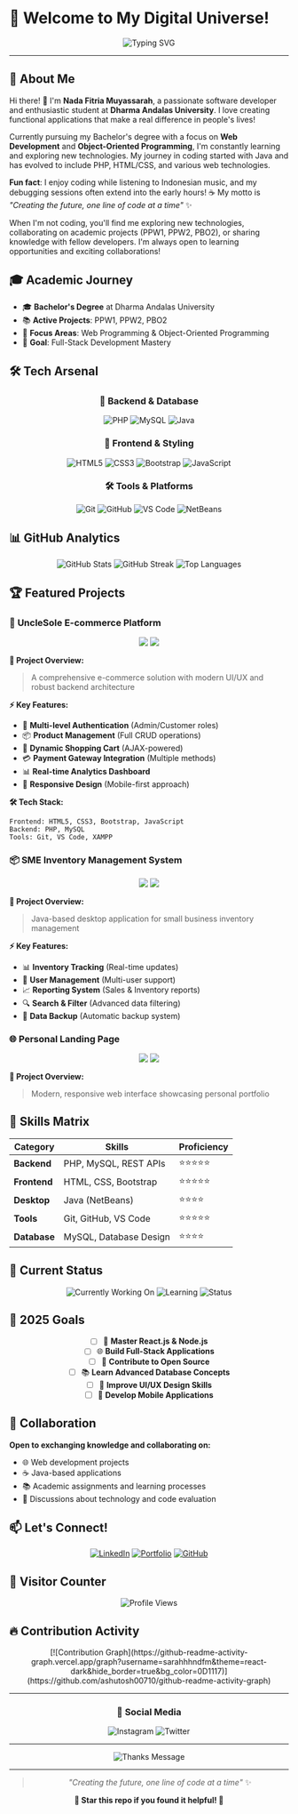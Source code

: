 # 🚀 Welcome to My Digital Universe! 

<div align="center">
  <img src="https://readme-typing-svg.herokuapp.com?font=Fira+Code&weight=500&size=25&pause=1000&color=F85D7F&center=true&vCenter=true&width=435&lines=Hello+World!+I'm+Nada+Fitria+Muyassarah;Building+Amazing+Things+With+Code;Creating+the+Future+One+Line+at+a+Time" alt="Typing SVG" />
</div>

---

## 🌟 About Me

Hi there! 👋 I'm **Nada Fitria Muyassarah**, a passionate software developer and enthusiastic student at **Dharma Andalas University**. I love creating functional applications that make a real difference in people's lives! 

Currently pursuing my Bachelor's degree with a focus on **Web Development** and **Object-Oriented Programming**, I'm constantly learning and exploring new technologies. My journey in coding started with Java and has evolved to include PHP, HTML/CSS, and various web technologies.

**Fun fact**: I enjoy coding while listening to Indonesian music, and my debugging sessions often extend into the early hours! ☕ My motto is *"Creating the future, one line of code at a time"* ✨

When I'm not coding, you'll find me exploring new technologies, collaborating on academic projects (PPW1, PPW2, PBO2), or sharing knowledge with fellow developers. I'm always open to learning opportunities and exciting collaborations!

## 🎓 Academic Journey
- 🎓 **Bachelor's Degree** at Dharma Andalas University
- 📚 **Active Projects**: PPW1, PPW2, PBO2
- 🌟 **Focus Areas**: Web Programming & Object-Oriented Programming
- 🎯 **Goal**: Full-Stack Development Mastery

## 🛠️ Tech Arsenal
<div align="center">
  
### 🎯 Backend & Database
![PHP](https://img.shields.io/badge/PHP-777BB4?style=for-the-badge&logo=php&logoColor=white)
![MySQL](https://img.shields.io/badge/MySQL-00000F?style=for-the-badge&logo=mysql&logoColor=white)
![Java](https://img.shields.io/badge/Java-ED8B00?style=for-the-badge&logo=java&logoColor=white)

### 🎨 Frontend & Styling
![HTML5](https://img.shields.io/badge/HTML5-E34F26?style=for-the-badge&logo=html5&logoColor=white)
![CSS3](https://img.shields.io/badge/CSS3-1572B6?style=for-the-badge&logo=css3&logoColor=white)
![Bootstrap](https://img.shields.io/badge/Bootstrap-563D7C?style=for-the-badge&logo=bootstrap&logoColor=white)
![JavaScript](https://img.shields.io/badge/JavaScript-F7DF1E?style=for-the-badge&logo=javascript&logoColor=black)

### 🛠️ Tools & Platforms
![Git](https://img.shields.io/badge/Git-F05032?style=for-the-badge&logo=git&logoColor=white)
![GitHub](https://img.shields.io/badge/GitHub-100000?style=for-the-badge&logo=github&logoColor=white)
![VS Code](https://img.shields.io/badge/VS_Code-007ACC?style=for-the-badge&logo=visual-studio-code&logoColor=white)
![NetBeans](https://img.shields.io/badge/NetBeans-1B6AC6?style=for-the-badge&logo=apache-netbeans-ide&logoColor=white)

</div>

## 📊 GitHub Analytics
<div align="center">
  <img src="https://github-readme-stats.vercel.app/api?username=sarahhhndfm&show_icons=true&theme=radical&hide_border=true&bg_color=0D1117&title_color=F85D7F&text_color=FFFFFF&icon_color=F8D866" alt="GitHub Stats" />
  
  <img src="https://github-readme-streak-stats.herokuapp.com/?user=sarahhhndfm&theme=radical&hide_border=true&background=0D1117&stroke=F85D7F&ring=F85D7F&fire=F85D7F&currStreakNum=FFFFFF&currStreakLabel=F85D7F&sideNums=FFFFFF&sideLabels=F85D7F&dates=FFFFFF" alt="GitHub Streak" />
  
  <img src="https://github-readme-stats.vercel.app/api/top-langs/?username=sarahhhndfm&layout=compact&theme=radical&hide_border=true&bg_color=0D1117&title_color=F85D7F&text_color=FFFFFF" alt="Top Languages" />
</div>

## 🏆 Featured Projects

### 🛒 **UncleSole E-commerce Platform**
<div align="center">
  <img src="https://img.shields.io/badge/Status-Completed-brightgreen?style=for-the-badge" />
  <img src="https://img.shields.io/badge/Grade-A%20(4.00)-success?style=for-the-badge" />
</div>

**🎯 Project Overview:**
> A comprehensive e-commerce solution with modern UI/UX and robust backend architecture

**⚡ Key Features:**
- 🔐 **Multi-level Authentication** (Admin/Customer roles)
- 📦 **Product Management** (Full CRUD operations)
- 🛒 **Dynamic Shopping Cart** (AJAX-powered)
- 💳 **Payment Gateway Integration** (Multiple methods)
- 📊 **Real-time Analytics Dashboard**
- 📱 **Responsive Design** (Mobile-first approach)

**🛠️ Tech Stack:**
```
Frontend: HTML5, CSS3, Bootstrap, JavaScript
Backend: PHP, MySQL
Tools: Git, VS Code, XAMPP
```

### 📦 **SME Inventory Management System**
<div align="center">
  <img src="https://img.shields.io/badge/Type-Desktop%20Application-blue?style=for-the-badge" />
  <img src="https://img.shields.io/badge/Language-Java-orange?style=for-the-badge" />
</div>

**🎯 Project Overview:**
> Java-based desktop application for small business inventory management

**⚡ Key Features:**
- 📊 **Inventory Tracking** (Real-time updates)
- 👥 **User Management** (Multi-user support)
- 📈 **Reporting System** (Sales & Inventory reports)
- 🔍 **Search & Filter** (Advanced data filtering)
- 💾 **Data Backup** (Automatic backup system)

### 🌐 **Personal Landing Page**
<div align="center">
  <img src="https://img.shields.io/badge/Type-Web%20Design-pink?style=for-the-badge" />
  <img src="https://img.shields.io/badge/Responsive-Yes-green?style=for-the-badge" />
</div>

**🎯 Project Overview:**
> Modern, responsive web interface showcasing personal portfolio

## 🎯 Skills Matrix
<div align="center">

| Category | Skills | Proficiency |
|----------|--------|-------------|
| **Backend** | PHP, MySQL, REST APIs | ⭐⭐⭐⭐⭐ |
| **Frontend** | HTML, CSS, Bootstrap | ⭐⭐⭐⭐⭐ |
| **Desktop** | Java (NetBeans) | ⭐⭐⭐⭐ |
| **Tools** | Git, GitHub, VS Code | ⭐⭐⭐⭐⭐ |
| **Database** | MySQL, Database Design | ⭐⭐⭐⭐ |

</div>

## 🚀 Current Status
<div align="center">
  
  ![Currently Working On](https://img.shields.io/badge/Currently%20Working%20On-React.js%20%26%20Node.js-blue?style=for-the-badge&logo=react)
  ![Learning](https://img.shields.io/badge/Learning-New%20Technologies-green?style=for-the-badge)
  ![Status](https://img.shields.io/badge/Status-Open%20for%20Collaboration-pink?style=for-the-badge)
  
</div>

## 🎯 2025 Goals
<div align="center">

- [ ] 🚀 **Master React.js & Node.js**
- [ ] 🌐 **Build Full-Stack Applications**
- [ ] 🤝 **Contribute to Open Source**
- [ ] 📚 **Learn Advanced Database Concepts**
- [ ] 🎨 **Improve UI/UX Design Skills**
- [ ] 📱 **Develop Mobile Applications**

</div>

## 🤝 Collaboration
**Open to exchanging knowledge and collaborating on:**
- 🌐 Web development projects
- ☕ Java-based applications
- 📚 Academic assignments and learning processes
- 💬 Discussions about technology and code evaluation

## 📫 Let's Connect!
<div align="center">
  
  [![LinkedIn](https://img.shields.io/badge/LinkedIn-0077B5?style=for-the-badge&logo=linkedin&logoColor=white)](https://linkedin.com/in/YOUR_LINKEDIN)
  [![Portfolio](https://sarahhhndfm.github.io/portofolio-ku/)](https://your-portfolio.com)
  [![GitHub](https://img.shields.io/badge/GitHub-100000?style=for-the-badge&logo=github&logoColor=white)](https://github.com/sarahhhndfm)
  
</div>

## 🎉 Visitor Counter
<div align="center">
  <img src="https://komarev.com/ghpvc/?username=sarahhhndfm&style=flat-square&color=F85D7F&label=PROFILE+VIEWS" alt="Profile Views"/>
</div>

## 🔥 Contribution Activity
<div align="center">
  [![Contribution Graph](https://github-readme-activity-graph.vercel.app/graph?username=sarahhhndfm&theme=react-dark&hide_border=true&bg_color=0D1117)](https://github.com/ashutosh00710/github-readme-activity-graph)
</div>

---

<div align="center">

  ### 📱 Social Media
  ![Instagram]([https://www.instagram.com/11.srhfndaa?igsh=aXp5azl5ZTE3OHB4])
  ![Twitter]([https://x.com/SarahRa871857?t=-L-8q8XaRWM0kaqUUtKpWQ&s=09])
  
</div>

---

<div align="center">
  
  <img src="https://readme-typing-svg.herokuapp.com?font=Fira+Code&weight=500&size=20&pause=1000&color=F85D7F&center=true&vCenter=true&width=435&lines=Thanks+for+visiting!+Let's+connect!;Feel+free+to+reach+out+for+collaborations" alt="Thanks Message" />
  
  <br>
  
</div>

---

<div align="center">
  
  > *"Creating the future, one line of code at a time"* ✨
  
  **🌟 Star this repo if you found it helpful! 🌟**
  
</div> 
